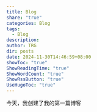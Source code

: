 ```yaml
---
title: Blog
share: "true"
categories: Blog
tags:
  - Blog
description: 
author: TRG
dir: posts
date: 2024-11-30T14:46:59+08:00
showToc: "true"
ShowReadingTime: "true"
ShowWordCount: "true"
ShowRssButton: "true"
UseHugoToc: "true"
---
```

今天，我创建了我的第一篇博客